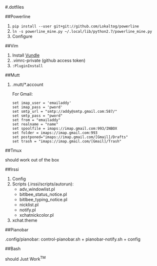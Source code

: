#.dotfiles

##Powerline

1. `pip install --user git+git://github.com/Lokaltog/powerline`
2. `ln -s powerline_mine.py ~/.local/lib/python2.7/powerline_mine.py`
3. Configure

##Vim

1. Install [Vundle](https://github.com/gmarik/Vundle.vim)
2. .vimrc-private (github access token)
3. `:PluginInstall`

##Mutt

1. .mutt/*.account
	
	For Gmail:

	```
	set imap_user = 'emailaddy'
	set imap_pass = 'pword'
	set smtp_url = "smtp://addy@smtp.gmail.com:587/"
	set smtp_pass = "pword"
	set from = "emailaddy"
	set realname = "name"
	set spoolfile = imaps://imap.gmail.com:993/INBOX
	set folder = imaps://imap.gmail.com:993
	set postponed="imaps://imap.gmail.com/[Gmail]/Drafts"
	set trash = "imaps://imap.gmail.com/[Gmail]/Trash"
	```

##Tmux

should work out of the box

##Irssi

1. Config
2. Scripts (.irssi/scripts/autorun): 
	- adv_windowlist.pl
	- bitlbee_status_notice.pl
	- bitlbee_typing_notice.pl
	- nicklist.pl
	- notify.pl
	- xchatnickcolor.pl
3. xchat.theme

##Pianobar

.config/pianobar: control-pianobar.sh + pianobar-notify.sh + config

##Bash

should Just Work<sup>TM</sup>

